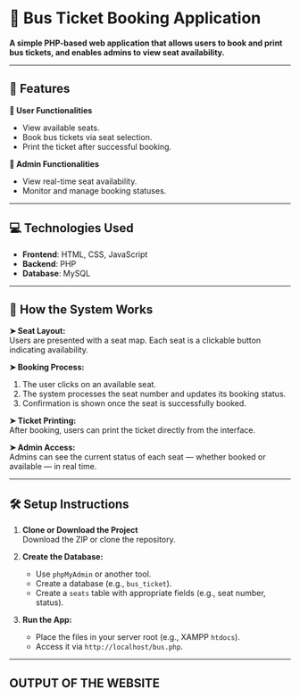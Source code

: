 # 🚌 Bus Ticket Booking Application

**A simple PHP-based web application that allows users to book and print bus tickets, and enables admins to view seat availability.**

---

## 📌 **Features**

**🔹 User Functionalities**
- View available seats.
- Book bus tickets via seat selection.
- Print the ticket after successful booking.

**🔹 Admin Functionalities**
- View real-time seat availability.
- Monitor and manage booking statuses.

---

## 💻 **Technologies Used**

- **Frontend**: HTML, CSS, JavaScript  
- **Backend**: PHP  
- **Database**: MySQL  

---

## 🚦 **How the System Works**

**➤ Seat Layout:**  
Users are presented with a seat map. Each seat is a clickable button indicating availability.

**➤ Booking Process:**  
1. The user clicks on an available seat.
2. The system processes the seat number and updates its booking status.
3. Confirmation is shown once the seat is successfully booked.

**➤ Ticket Printing:**  
After booking, users can print the ticket directly from the interface.

**➤ Admin Access:**  
Admins can see the current status of each seat — whether booked or available — in real time.

---

## 🛠️ **Setup Instructions**

1. **Clone or Download the Project**  
   Download the ZIP or clone the repository.

2. **Create the Database:**  
   - Use `phpMyAdmin` or another tool.  
   - Create a database (e.g., `bus_ticket`).  
   - Create a `seats` table with appropriate fields (e.g., seat number, status).

3. **Run the App:**  
   - Place the files in your server root (e.g., XAMPP `htdocs`).  
   - Access it via `http://localhost/bus.php`.

---
## OUTPUT OF THE WEBSITE




